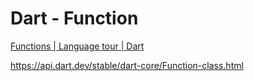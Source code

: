 # Dart - Function

[Functions | Language tour | Dart](https://dart.dev/guides/language/language-tour#functions)

<https://api.dart.dev/stable/dart-core/Function-class.html>
